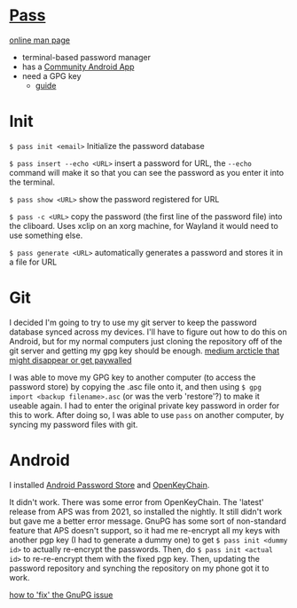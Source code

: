 # [Pass](https://www.passwordstore.org/)

[online man page](https://git.zx2c4.com/password-store/about/)

- terminal-based password manager
- has a [Community Android App](https://github.com/android-password-store/Android-Password-Store)
- need a GPG key
    - [guide](https://docs.fedoraproject.org/en-US/quick-docs/create-gpg-keys/)

# Init
`$ pass init <email>`
Initialize the password database

`$ pass insert --echo <URL>`
insert a password for URL, the `--echo` command will make it so that you can see the password as you enter it into the terminal.

`$ pass show <URL>`
show the password registered for URL

`$ pass -c <URL>`
copy the password (the first line of the password file) into the cliboard. Uses xclip on an xorg machine, for Wayland it would need to use something else.

`$ pass generate <URL>`
automatically generates a password and stores it in a file for URL

# Git
I decided I'm going to try to use my git server to keep the password database synced across my devices. I'll have to figure out how to do this on Android, but for my normal computers just cloning the repository off of the git server and getting my gpg key should be enough.
[medium arcticle that might disappear or get paywalled](https://antisyllogism.medium.com/password-manager-pass-importing-and-exporting-b206a7eaaa70)

I was able to move my GPG key to another computer (to access the password store) by copying the <backup filename>.asc file onto it, and then using `$ gpg import <backup filename>.asc` (or was the verb 'restore'?) to make it useable again. I had to enter the original private key password in order for this to work. After doing so, I was able to use `pass` on another computer, by syncing my password files with git.

# Android
I installed [Android Password Store](https://github.com/android-password-store/Android-Password-Store) and [OpenKeyChain](https://www.openkeychain.org/).

It didn't work. There was some error from OpenKeyChain. The 'latest' release from APS was from 2021, so installed the nightly. It still didn't work but gave me a better error message. GnuPG has some sort of non-standard feature that APS doesn't support, so it had me re-encrypt all my keys with another pgp key (I had to generate a dummy one) to get `$ pass init <dummy id>` to actually re-encrypt the passwords. Then, do `$ pass init <actual id>` to re-re-encrypt them with the fixed pgp key. Then, updating the password repository and synching the repository on my phone got it to work.

[how to 'fix' the GnuPG issue](https://docs.passwordstore.app/docs/users/common-issues/#gnupg-aead-encryption-2974-2963-2921-2924-2653-2461-2586-2179)
